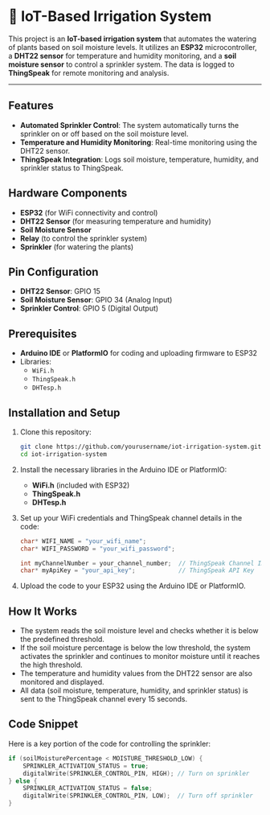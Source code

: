 # 🌿 IoT-Based Irrigation System

This project is an **IoT-based irrigation system** that automates the watering of plants based on soil moisture levels. It utilizes an **ESP32** microcontroller, a **DHT22 sensor** for temperature and humidity monitoring, and a **soil moisture sensor** to control a sprinkler system. The data is logged to **ThingSpeak** for remote monitoring and analysis.


---

## Features

- **Automated Sprinkler Control**: The system automatically turns the sprinkler on or off based on the soil moisture level.
- **Temperature and Humidity Monitoring**: Real-time monitoring using the DHT22 sensor.
- **ThingSpeak Integration**: Logs soil moisture, temperature, humidity, and sprinkler status to ThingSpeak.

## Hardware Components

- **ESP32** (for WiFi connectivity and control)
- **DHT22 Sensor** (for measuring temperature and humidity)
- **Soil Moisture Sensor**
- **Relay** (to control the sprinkler system)
- **Sprinkler** (for watering the plants)

## Pin Configuration

- **DHT22 Sensor**: GPIO 15
- **Soil Moisture Sensor**: GPIO 34 (Analog Input)
- **Sprinkler Control**: GPIO 5 (Digital Output)

## Prerequisites

- **Arduino IDE** or **PlatformIO** for coding and uploading firmware to ESP32
- Libraries:
  - `WiFi.h`
  - `ThingSpeak.h`
  - `DHTesp.h`

## Installation and Setup

1. Clone this repository:

   ```bash
   git clone https://github.com/yourusername/iot-irrigation-system.git
   cd iot-irrigation-system
   ```

2. Install the necessary libraries in the Arduino IDE or PlatformIO:
   - **WiFi.h** (included with ESP32)
   - **ThingSpeak.h**
   - **DHTesp.h**

3. Set up your WiFi credentials and ThingSpeak channel details in the code:

   ```cpp
   char* WIFI_NAME = "your_wifi_name";
   char* WIFI_PASSWORD = "your_wifi_password";
   
   int myChannelNumber = your_channel_number;  // ThingSpeak Channel ID
   char* myApiKey = "your_api_key";            // ThingSpeak API Key
   ```

4. Upload the code to your ESP32 using the Arduino IDE or PlatformIO.

## How It Works

- The system reads the soil moisture level and checks whether it is below the predefined threshold.
- If the soil moisture percentage is below the low threshold, the system activates the sprinkler and continues to monitor moisture until it reaches the high threshold.
- The temperature and humidity values from the DHT22 sensor are also monitored and displayed.
- All data (soil moisture, temperature, humidity, and sprinkler status) is sent to the ThingSpeak channel every 15 seconds.


## Code Snippet

Here is a key portion of the code for controlling the sprinkler:

```cpp
if (soilMoisturePercentage < MOISTURE_THRESHOLD_LOW) {
    SPRINKLER_ACTIVATION_STATUS = true;
    digitalWrite(SPRINKLER_CONTROL_PIN, HIGH); // Turn on sprinkler
} else {
    SPRINKLER_ACTIVATION_STATUS = false;
    digitalWrite(SPRINKLER_CONTROL_PIN, LOW);  // Turn off sprinkler
}
```
